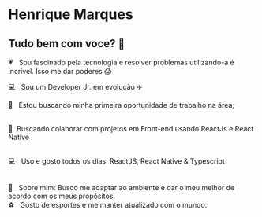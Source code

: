 

# Henrique Marques

## Tudo bem com voce?  👋
:heartpulse: &nbsp; Sou fascinado pela tecnologia e resolver problemas utilizando-a é incrivel. Isso me dar poderes :scream:

 :computer: &nbsp; Sou um Developer Jr. em evolução :airplane:	

 :rocket:  &nbsp; Estou buscando minha primeira oportunidade de trabalho na área;
 
 <br/> :purple_heart: &nbsp;Buscando colaborar com projetos em Front-end usando ReactJs e React Native
 
 <br/> :computer: &nbsp; Uso e gosto todos os dias: ReactJS, React Native & Typescript
 
 <br/> 💬  &nbsp; Sobre mim: Busco me adaptar ao ambiente e dar o meu melhor de acordo com os meus propósitos. 
 <br/> :soccer: &nbsp; Gosto de esportes e me manter atualizado com o mundo. 
 
